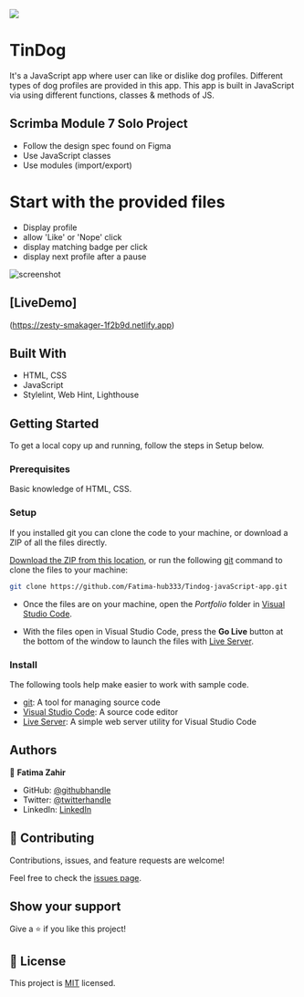 ![](https://img.shields.io/badge/TinDog-blueviolet)

# TinDog
It's a JavaScript app where user can like or dislike dog profiles. Different types of dog profiles are provided in this app. This app is built in JavaScript via using different functions, classes & methods of JS.

## Scrimba Module 7 Solo Project

- Follow the design spec found on Figma
- Use JavaScript classes
- Use modules (import/export)

# Start with the provided files
- Display profile
- allow 'Like' or 'Nope' click
- display matching badge per click
- display next profile after a pause

![screenshot](Google_Clone.png)

## [LiveDemo] 
(https://zesty-smakager-1f2b9d.netlify.app)

## Built With

- HTML, CSS
- JavaScript
- Stylelint, Web Hint, Lighthouse


## Getting Started
To get a local copy up and running, follow the steps in Setup below.

### Prerequisites
Basic knowledge of HTML, CSS.

### Setup
If you installed git you can clone the code to your machine, or download a ZIP of all the files directly.

[Download the ZIP from this location](https://github.com/Fatima-hub333/Tindog-javaScript-app/archive/refs/heads/main.zip), or run the following [git](https://git-scm.com/downloads) command to clone the files to your machine:

```bash
git clone https://github.com/Fatima-hub333/Tindog-javaScript-app.git
```

- Once the files are on your machine, open the _Portfolio_ folder in [Visual Studio Code](https://code.visualstudio.com/).

- With the files open in Visual Studio Code, press the **Go Live** button at the bottom of the window to launch the files with [Live Server](https://marketplace.visualstudio.com/items?itemName=ritwickdey.LiveServer).

### Install

The following tools help make easier to work with sample code.

- [git](https://git-scm.com/downloads): A tool for managing source code
- [Visual Studio Code](https://code.visualstudio.com/): A source code editor
- [Live Server](https://marketplace.visualstudio.com/items?itemName=ritwickdey.LiveServer): A simple web server utility for Visual Studio Code

## Authors

👤 **Fatima Zahir**

- GitHub: [@githubhandle](https://github.com/Fatima-hub333)
- Twitter: [@twitterhandle](https://twitter.com/Fatima_developr)
- LinkedIn: [LinkedIn](https://www.linkedin.com/in/fatimaa-zahir/)

## 🤝 Contributing

Contributions, issues, and feature requests are welcome!

Feel free to check the [issues page](https://github.com/Fatima-hub333/Tindog-javaScript-app/issues).

## Show your support

Give a ⭐️ if you like this project!


## 📝 License

This project is [MIT](./MIT.md) licensed.